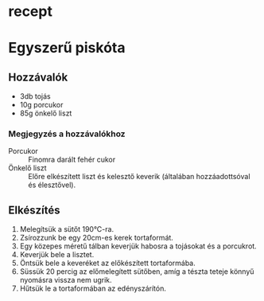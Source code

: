 # recept

<!DOCTYPE html>
<html lang="en">
<head>
    <meta charset="UTF-8">
    <meta http-equiv="X-UA-Compatible" content="IE=edge">
    <meta name="viewport" content="width=device-width, initial-scale=1.0">
    <title>Lista</title>
</head>
<body>
<h1> Egyszerű piskóta </h1>
<h2>Hozzávalók</h2>
<ul> 
    <li>3db tojás </li>
    <li>10g porcukor </li>
    <li>85g önkelő liszt </li>
</ul>
    <h3>Megjegyzés a hozzávalókhoz</h3>
  <dl>
      <dt>Porcukor</dt>
    <dd>Finomra darált fehér cukor</dd>
    <dt>Önkelő liszt</dt>
    <dd>Előre elkészített liszt és kelesztő keverik (általában hozzáadottsóval és élesztővel).</dd>
    </dl>
    <h2>Elkészítés</h2>
<ol>
    <li>Melegítsük a sütőt 190°C-ra.</li>
    <li>Zsírozzunk be egy 20cm-es kerek tortaformát.</li>
    <li>Egy közepes méretű tálban keverjük habosra a tojásokat és a porcukrot. </li>
    <li>Keverjük bele a lisztet.</li>
    <li>Öntsük bele a keveréket az előkészített tortaformába.</li>
    <li>Süssük 20 percig az előmelegített sütőben, amíg a tészta teteje könnyű nyomásra vissza nem ugrik.</li>
    <li>Hűtsük le a tortaformában az edényszárítón.</li>
    </ol>
</body>
</html>
